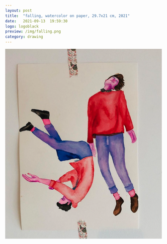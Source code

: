 ```yaml
---
layout: post
title:  "falling, watercolor on paper, 29.7x21 cm, 2021"
date:   2021-09-13  19:59:30
logo: logoblack
preview: /img/falling.png
category: drawing
---
```


![falling](/img/falling.png) 



